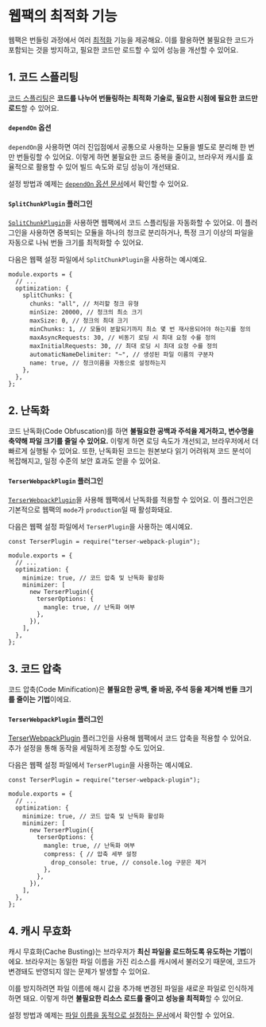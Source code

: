 # 웹팩의 최적화 기능

웹팩은 번들링 과정에서 여러 [최적화](/knowledge/optimization/overview.md) 기능을 제공해요. 이를 활용하면 불필요한 코드가 포함되는 것을 방지하고, 필요한 코드만 로드할 수 있어 성능을 개선할 수 있어요.

## 1. 코드 스플리팅

[코드 스플리팅](/knowledge/optimization/code-splitting)은 **코드를 나누어 번들링하는 최적화 기술로, 필요한 시점에 필요한 코드만 로드**할 수 있어요.

#### `dependOn` 옵션

`dependOn`을 사용하면 여러 진입점에서 공통으로 사용하는 모듈을 별도로 분리해 한 번만 번들링할 수 있어요. 이렇게 하면 불필요한 코드 중복을 줄이고, 브라우저 캐시를 효율적으로 활용할 수 있어 빌드 속도와 로딩 성능이 개선돼요.

설정 방법과 예제는 [`dependOn` 옵션 문서](/knowledge/webpack/entry#공통-모듈로-코드-중복-줄이기-dependon)에서 확인할 수 있어요.

#### `SplitChunkPlugin` 플러그인

[`SplitChunkPlugin`](https://webpack.kr/plugins/split-chunks-plugin/)을 사용하면 웹팩에서 코드 스플리팅을 자동화할 수 있어요.
이 플러그인을 사용하면 중복되는 모듈을 하나의 청크로 분리하거나, 특정 크기 이상의 파일을 자동으로 나눠 번들 크기를 최적화할 수 있어요.

다음은 웹팩 설정 파일에서 `SplitChunkPlugin`을 사용하는 예시예요.

```js{4-13}
module.exports = {
  // ...
  optimization: {
    splitChunks: {
      chunks: "all", // 처리할 청크 유형
      minSize: 20000, // 청크의 최소 크기
      maxSize: 0, // 청크의 최대 크기
      minChunks: 1, // 모듈이 분할되기까지 최소 몇 번 재사용되어야 하는지를 정의
      maxAsyncRequests: 30, // 비동기 로딩 시 최대 요청 수를 정의
      maxInitialRequests: 30, // 최대 로딩 시 최대 요청 수를 정의
      automaticNameDelimiter: "~", // 생성된 파일 이름의 구분자
      name: true, // 청크이름을 자동으로 설정하는지
    },
  },
};
```

## 2. 난독화

코드 난독화(Code Obfuscation)를 하면 **불필요한 공백과 주석을 제거하고, 변수명을 축약해 파일 크기를 줄일 수 있어요.** 이렇게 하면 로딩 속도가 개선되고, 브라우저에서 더 빠르게 실행될 수 있어요. 또한, 난독화된 코드는 원본보다 읽기 어려워져 코드 분석이 복잡해지고, 일정 수준의 보안 효과도 얻을 수 있어요.

#### `TerserWebpackPlugin` 플러그인

[`TerserWebpackPlugin`](https://webpack.js.org/plugins/terser-webpack-plugin/)을 사용해 웹팩에서 난독화를 적용할 수 있어요. 이 플러그인은 기본적으로 웹팩의 `mode`가 `production`일 때 활성화돼요.

다음은 웹팩 설정 파일에서 `TerserPlugin`을 사용하는 예시예요.

```js{1,6-10}
const TerserPlugin = require("terser-webpack-plugin");

module.exports = {
  // ...
  optimization: {
    minimize: true, // 코드 압축 및 난독화 활성화
    minimizer: [
      new TerserPlugin({
        terserOptions: {
          mangle: true, // 난독화 여부
        },
      }),
    ],
  },
};
```

## 3. 코드 압축

코드 압축(Code Minification)은 **불필요한 공백, 줄 바꿈, 주석 등을 제거해 번들 크기를 줄이는 기법**이에요.

#### `TerserWebpackPlugin` 플러그인

[TerserWebpackPlugin](https://webpack.js.org/plugins/terser-webpack-plugin/) 플러그인을 사용해 웹팩에서 코드 압축을 적용할 수 있어요. 추가 설정을 통해 동작을 세밀하게 조정할 수도 있어요.

다음은 웹팩 설정 파일에서 `TerserPlugin`을 사용하는 예시예요.

```js{1,6-12}
const TerserPlugin = require("terser-webpack-plugin");

module.exports = {
  // ...
  optimization: {
    minimize: true, // 코드 압축 및 난독화 활성화
    minimizer: [
      new TerserPlugin({
        terserOptions: {
          mangle: true, // 난독화 여부
          compress: { // 압축 세부 설정
            drop_console: true, // console.log 구문은 제거
          },
        },
      }),
    ],
  },
};
```

## 4. 캐시 무효화

캐시 무효화(Cache Busting)는 브라우저가 **최신 파일을 로드하도록 유도하는 기법**이에요. 브라우저는 동일한 파일 이름을 가진 리소스를 캐시에서 불러오기 때문에, 코드가 변경돼도 반영되지 않는 문제가 발생할 수 있어요.

이를 방지하려면 파일 이름에 해시 값을 추가해 변경된 파일을 새로운 파일로 인식하게 하면 돼요. 이렇게 하면 **불필요한 리소스 로드를 줄이고 성능을 최적화**할 수 있어요.

설정 방법과 예제는 [파일 이름을 동적으로 설정하는 문서](/knowledge/webpack/output#청크-파일-이름을-동적으로-설정하기-chunkfilename)에서 확인할 수 있어요.
